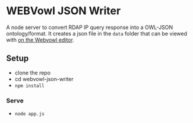 # WEBVowl JSON Writer

A node server to convert RDAP IP query response into a OWL-JSON ontology/format. It creates a json file in the `data` folder that can be viewed with [on the Webvowl editor](http://www.visualdataweb.de/webvowl/).

## Setup

- clone the repo
- cd webvowl-json-writer
- `npm install`

### Serve

- `node app.js`
